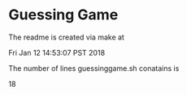 # Guessing Game

The readme is created via make at

Fri Jan 12 14:53:07 PST 2018

The number of lines guessinggame.sh conatains is

18
